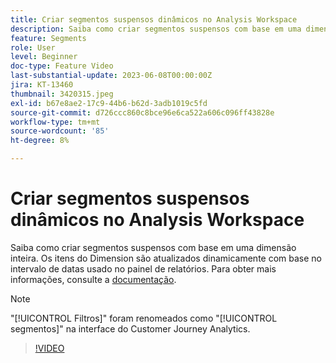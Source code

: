 ```yaml
---
title: Criar segmentos suspensos dinâmicos no Analysis Workspace
description: Saiba como criar segmentos suspensos com base em uma dimensão inteira. Os itens do Dimension são atualizados dinamicamente com base no intervalo de datas usado no painel de relatórios.
feature: Segments
role: User
level: Beginner
doc-type: Feature Video
last-substantial-update: 2023-06-08T00:00:00Z
jira: KT-13460
thumbnail: 3420315.jpeg
exl-id: b67e8ae2-17c9-44b6-b62d-3adb1019c5fd
source-git-commit: d726ccc860c8bce96e6ca522a606c096ff43828e
workflow-type: tm+mt
source-wordcount: '85'
ht-degree: 8%

---
```


# Criar segmentos suspensos dinâmicos no Analysis Workspace

Saiba como criar segmentos suspensos com base em uma dimensão inteira. Os itens do Dimension são atualizados dinamicamente com base no intervalo de datas usado no painel de relatórios. Para obter mais informações, consulte a [documentação](https://experienceleague.adobe.com/pt-br/docs/analytics-platform/using/cja-components/cja-segments/create-filters).

>[!NOTE]
>
> &quot;[!UICONTROL Filtros]&quot; foram renomeados como &quot;[!UICONTROL segmentos]&quot; na interface do Customer Journey Analytics.

>[!VIDEO](https://video.tv.adobe.com/v/3420315/?learn=on)
